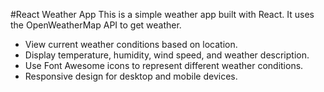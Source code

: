 #React Weather App
This is a simple weather app built with React. It uses the OpenWeatherMap API to get weather.

- View current weather conditions based on location.
- Display temperature, humidity, wind speed, and weather description.
- Use Font Awesome icons to represent different weather conditions.
- Responsive design for desktop and mobile devices.
